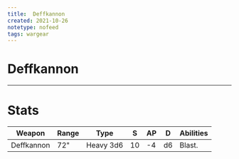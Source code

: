 ```yaml
---
title:  Deffkannon
created: 2021-10-26
notetype: nofeed
tags: wargear
---
```


# Deffkannon

---

# Stats

| Weapon     | Range | Type      | S   | AP  | D   | Abilities |
| ---------- | ----- | --------- | --- | --- | --- | --------- |
| Deffkannon | 72"   | Heavy 3d6 | 10  | -4  | d6  | Blast.    | 
